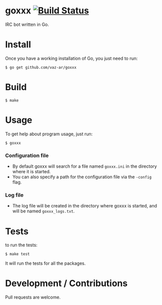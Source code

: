 goxxx  [![Build Status](https://travis-ci.org/vaz-ar/goxxx.svg)](https://travis-ci.org/vaz-ar/goxxx)
=====

IRC bot written in Go.

Install
=======

Once you have a working installation of Go, you just need to run:

```
$ go get github.com/vaz-ar/goxxx
```

Build
=======
```
$ make
```

Usage
=====

To get help about program usage, just run:
```
$ goxxx
```

### Configuration file
- By default goxxx will search for a file named `goxxx.ini` in the directory where it is started.
- You can also specify a path for the configuration file via the `-config` flag.

### Log file
- The log file will be created in the directory where goxxx is started, and will be named `goxxx_logs.txt`.

Tests
=====

to run the tests:
```
$ make test
```
It will run the tests for all the packages.


Development / Contributions
=====

Pull requests are welcome.
